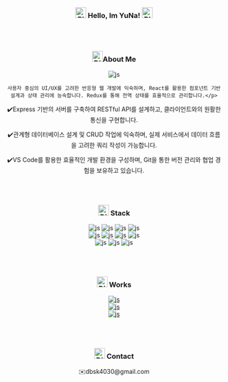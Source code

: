 <div align=center>
  <h3>
    <img src="https://raw.githubusercontent.com/Tarikul-Islam-Anik/Animated-Fluent-Emojis/master/Emojis/Smilies/Blue%20Heart.png" alt="Blue Heart" width="25" height="25" />
    Hello, Im YuNa!
    <img src="https://raw.githubusercontent.com/Tarikul-Islam-Anik/Animated-Fluent-Emojis/master/Emojis/Smilies/Blue%20Heart.png" alt="Blue Heart" width="25" height="25" />
  </h3>
</div>
</br>
</br>
<div align=center>
  <h3><img src="https://raw.githubusercontent.com/Tarikul-Islam-Anik/Animated-Fluent-Emojis/master/Emojis/Smilies/Dizzy.png" alt="Dizzy" width="25" height="25" />About Me</h3>
  <p>
    
![js](https://img.shields.io/badge/Front-end-b9e5f9?style=for-the-badge&logoColor=white)
    
    사용자 중심의 UI/UX를 고려한 반응형 웹 개발에 익숙하며, React를 활용한 컴포넌트 기반 설계과 상태 관리에 능숙합니다. Redux를 통해 전역 상태를 효율적으로 관리합니다.</p>
  <p>✔️Express 기반의 서버를 구축하여 RESTful API를 설계하고, 클라이언트와의 원활한 통신을 구현합니다.</p>
  <p>✔️관계형 데이터베이스 설계 및 CRUD 작업에 익숙하며, 실제 서비스에서 데이터 흐름을 고려한 쿼리 작성이 가능합니다.</p>
  <p>✔️VS Code를 활용한 효율적인 개발 환경을 구성하며, Git을 통한 버전 관리와 협업 경험을 보유하고 있습니다.</p>
</div>
</br>
</br>
<div align=center>
  <h3>
    <img src="https://raw.githubusercontent.com/Tarikul-Islam-Anik/Animated-Fluent-Emojis/master/Emojis/Smilies/Dizzy.png" alt="Dizzy" width="25" height="25" />
    Stack
  </h3>
  <img src="https://img.shields.io/badge/React-61DAFB?style=flat&logo=React&logoColor=white"/>
</div>
<div align=center>

![js](https://img.shields.io/badge/HTML5-E34F26?style=for-the-badge&logo=html5&logoColor=white)
![js](https://img.shields.io/badge/CSS3-1572B6?style=for-the-badge&logo=css3&logoColor=white)
![js](https://img.shields.io/badge/JavaScript-F7DF1E?style=for-the-badge&logo=JavaScript&logoColor=white)
![js](https://img.shields.io/badge/TypeScript-007ACC?style=for-the-badge&logo=typescript&logoColor=white)
</br>
![js](https://img.shields.io/badge/React-20232A?style=for-the-badge&logo=react&logoColor=61DAFB)
![js](https://img.shields.io/badge/Redux-593D88?style=for-the-badge&logo=redux&logoColor=white)
![js](https://img.shields.io/badge/Node.js-43853D?style=for-the-badge&logo=node.js&logoColor=white)
![js](https://img.shields.io/badge/npm-CB3837?style=for-the-badge&logo=npm&logoColor=white)
</br>
![js](https://img.shields.io/badge/MySQL-00000F?style=for-the-badge&logo=mysql&logoColor=white)
![js](https://img.shields.io/badge/GitHub-100000?style=for-the-badge&logo=github&logoColor=white)
![js](https://img.shields.io/badge/Git-100000?style=for-the-badge&logo=git&logoColor=white)

</div>
</br>
</br>
<div align=center>
   <h3>
    <img src="https://raw.githubusercontent.com/Tarikul-Islam-Anik/Animated-Fluent-Emojis/master/Emojis/Smilies/Dizzy.png" alt="Dizzy" width="25" height="25" />
    Works
  </h3>
</div>

<div align=center>

<a href='https://yuna-kim98.github.io/react-sample-1/'>![js](https://img.shields.io/badge/clone_Coding-Portfolio-b9e5f9?style=for-the-badge)</a></br>
<a href='https://youtu.be/KgK-92H-4kg?si=L75qvgOSr35Opyj3'>![js](https://img.shields.io/badge/Project_1-Demo_Video-b9e5f9?style=for-the-badge)</a></br>
<a href='https://www.youtube.com/watch?v=fy4xuwWGOhA'>![js](https://img.shields.io/badge/Project_2-Demo_Video-b9e5f9?style=for-the-badge)</a>
  
</div>
</br>
</br>
<div align=center>
   <h3>
    <img src="https://raw.githubusercontent.com/Tarikul-Islam-Anik/Animated-Fluent-Emojis/master/Emojis/Smilies/Dizzy.png" alt="Dizzy" width="25" height="25" />
    Contact
  </h3>
  <p>✉️dbsk4030@gmail.com</p>
</div>

